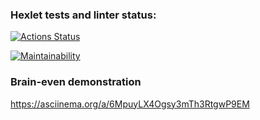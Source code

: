 ### Hexlet tests and linter status:
[![Actions Status](https://github.com/philheh/js-starter-project-44/workflows/hexlet-check/badge.svg)](https://github.com/philheh/js-starter-project-44/actions)

[![Maintainability](https://api.codeclimate.com/v1/badges/f1a32437930c59d608a6/maintainability)](https://codeclimate.com/github/philheh/js-starter-project-44/maintainability)

### Brain-even demonstration 
https://asciinema.org/a/6MpuyLX4Ogsy3mTh3RtgwP9EM